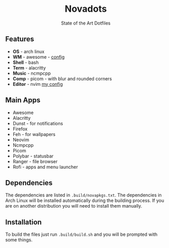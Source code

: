 <div align="center">
  <h1> Novadots </h1>
  <p> State of the Art Dotfiles </p>
</div>


## Features
+ **OS**     -  arch linux
+ **WM**     -  awesome - [config](https://github.com/JamesNova/dotfiles/tree/master/.config/awesome)
+ **Shell**  -  bash
+ **Term**   -  alacritty
+ **Music**  -  ncmpcpp
+ **Comp**   -  picom - with blur and rounded corners
+ **Editor** -  nvim [my config](https://github.com/JamesNova/neovim)

## Main Apps
+ Awesome
+ Alacritty
+ Dunst - for notifications
+ Firefox
+ Feh - for wallpapers
+ Neovim
+ Ncmpcpp
+ Picom
+ Polybar - statusbar
+ Ranger - file browser
+ Rofi - apps and menu launcher

## Dependencies
The dependencies are listed in ```.build/novapkgs.txt```.
The dependencies in Arch Linux will be installed automatically during the building process.
If you are on another distribution you will need to install them manually.

## Installation
To build the files just run ```.build/build.sh``` and you will be prompted with some things.
